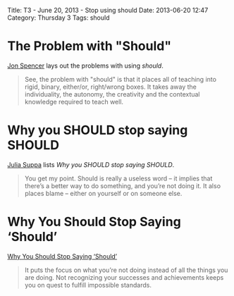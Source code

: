 Title: T3 - June 20, 2013 - Stop using should
Date: 2013-06-20 12:47
Category: Thursday 3
Tags: should

# The Problem with "Should"

[Jon Spencer](http://www.educationrethink.com/2013/06/the-problem-with-should.html) lays out the problems with using *should*.

>See, the problem with "should" is that it places all of teaching into rigid, binary, either/or, right/wrong boxes. It takes away the individuality, the autonomy, the creativity and the contextual knowledge required to teach well. 

# Why you SHOULD stop saying SHOULD

[Julia Suppa](http://www.ptpamedia.com/blog/index.php/2013/01/08/why-you-should-stop-saying-should/) lists *Why you SHOULD stop saying SHOULD*.

>You get my point. Should is really a useless word – it implies that there’s a better way to do something, and you’re not doing it. It also places blame – either on yourself or on someone else. 

# Why You Should Stop Saying ‘Should’

[Why You Should Stop Saying ‘Should’](http://befriendingyourbody.com/why-you-should-stop-saying-should/)

>It puts the focus on what you’re not doing instead of all the things you are doing. Not recognizing your successes and achievements keeps you on quest to fulfill impossible standards.
